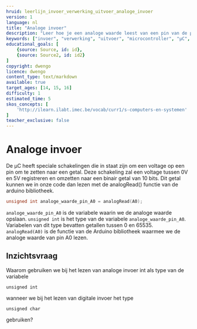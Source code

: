 ```yaml
---
hruid: leerlijn_invoer_verwerking_uitvoer_analoge_invoer
version: 1
language: nl
title: "Analoge invoer"
description: "Leer hoe je een analoge waarde leest van een pin van de µC."
keywords: ["invoer", "verwerking", "uitvoer", "microcontroller", "µC", "arduino", "dwenguino", "analogRead"]
educational_goals: [
    {source: Source, id: id}, 
    {source: Source2, id: id2}
]
copyright: dwengo
licence: dwengo
content_type: text/markdown
available: true
target_ages: [14, 15, 16]
difficulty: 1
estimated_time: 5
skos_concepts: [
    'http://ilearn.ilabt.imec.be/vocab/curr1/s-computers-en-systemen'
]
teacher_exclusive: false
---
```


# Analoge invoer

De µC heeft speciale schakelingen die in staat zijn om een voltage op een pin om te zetten naar een getal. Deze schakeling zal een voltage tussen 0V en 5V registreren en omzetten naar een binair getal van 10 bits. Dit getal kunnen we in onze code dan lezen met de analogRead() functie van de arduino bibliotheek.

```cpp
unsigned int analoge_waarde_pin_A0 = analogRead(A0);
```

`analoge_waarde_pin_A0` is de variabele waarin we de analoge waarde opslaan.
`unsigned int` is het type van de variabele `analoge_waarde_pin_A0`. Variabelen van dit type bevatten getallen tussen 0 en 65535.
`analogRead(A0)` is de functie van de Arduino bibliotheek waarmee we de analoge waarde van pin A0 lezen.

<div class="dwengo-content assignment">
<h2>Inzichtsvraag</h2>
<p>
Waarom gebruiken we bij het lezen van analoge invoer int als type van de variabele <pre><code class="language-cpp">unsigned int</code></pre> wanneer we bij het lezen van digitale invoer het type <pre><code class="language-cpp">unsigned char</code></pre> gebruiken?
</p>
</div>
